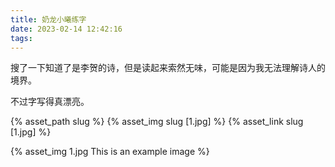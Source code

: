 ```yaml
---
title: 奶龙小曦练字
date: 2023-02-14 12:42:16
tags:
---
```

搜了一下知道了是李贺的诗，但是读起来索然无味，可能是因为我无法理解诗人的境界。

不过字写得真漂亮。

{% asset_path slug %}
{% asset_img slug [1.jpg] %}
{% asset_link slug [1.jpg] %}

{% asset_img 1.jpg This is an example image %}

